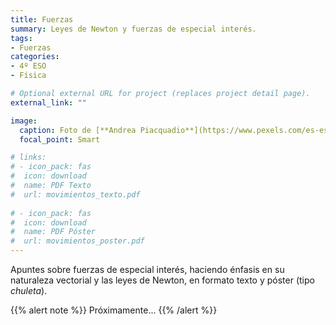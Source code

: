 ```yaml
---
title: Fuerzas
summary: Leyes de Newton y fuerzas de especial interés.
tags:
- Fuerzas
categories:
- 4º ESO
- Física

# Optional external URL for project (replaces project detail page).
external_link: ""

image:
  caption: Foto de [**Andrea Piacquadio**](https://www.pexels.com/es-es/@olly) en [Pexels](https://www.pexels.com/es-es/)
  focal_point: Smart

# links:
# - icon_pack: fas
#  icon: download
#  name: PDF Texto
#  url: movimientos_texto.pdf
  
# - icon_pack: fas
#  icon: download
#  name: PDF Póster
#  url: movimientos_poster.pdf
---
```


Apuntes sobre fuerzas de especial interés, haciendo énfasis en su naturaleza vectorial y las leyes de Newton, en formato texto y póster (tipo _chuleta_).

{{% alert note %}}
Próximamente...
{{% /alert %}}
